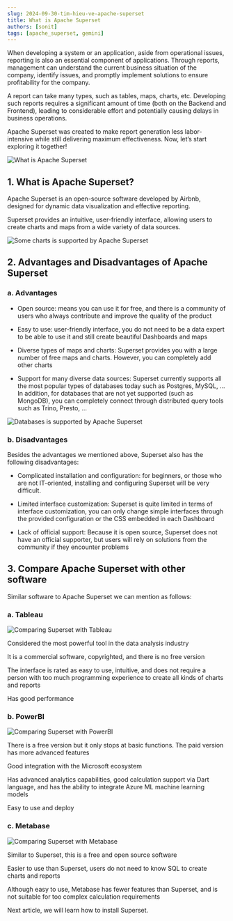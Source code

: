 ```yaml
---
slug: 2024-09-30-tim-hieu-ve-apache-superset
title: What is Apache Superset
authors: [sonit]
tags: [apache_superset, gemini]
---
```


When developing a system or an application, aside from operational issues, reporting is also an essential component of applications. Through reports, management can understand the current business situation of the company, identify issues, and promptly implement solutions to ensure profitability for the company.

<!-- truncate -->

A report can take many types, such as tables, maps, charts, etc. Developing such reports requires a significant amount of time (both on the Backend and Frontend), leading to considerable effort and potentially causing delays in business operations.

Apache Superset was created to make report generation less labor-intensive while still delivering maximum effectiveness. Now, let’s start exploring it together!

![What is Apache Superset](./img/apache-superset-la-gi.png)

## 1. What is Apache Superset?

Apache Superset is an open-source software developed by Airbnb, designed for dynamic data visualization and effective reporting.

Superset provides an intuitive, user-friendly interface, allowing users to create charts and maps from a wide variety of data sources.

![Some charts is supported by Apache Superset](./img/gallery.jpg)

## 2. Advantages and Disadvantages of Apache Superset

### a. Advantages

* Open source: means you can use it for free, and there is a community of users who always contribute and improve the quality of the product

* Easy to use: user-friendly interface, you do not need to be a data expert to be able to use it and still create beautiful Dashboards and maps

* Diverse types of maps and charts: Superset provides you with a large number of free maps and charts. However, you can completely add other charts

* Support for many diverse data sources: Superset currently supports all the most popular types of databases today such as Postgres, MySQL, ... In addition, for databases that are not yet supported (such as MongoDB), you can completely connect through distributed query tools such as Trino, Presto, ...

![Databases is supported by Apache Superset](./img/db-support.png)

### b. Disadvantages

Besides the advantages we mentioned above, Superset also has the following disadvantages:

* Complicated installation and configuration: for beginners, or those who are not IT-oriented, installing and configuring Superset will be very difficult.

* Limited interface customization: Superset is quite limited in terms of interface customization, you can only change simple interfaces through the provided configuration or the CSS embedded in each Dashboard

* Lack of official support: Because it is open source, Superset does not have an official supporter, but users will rely on solutions from the community if they encounter problems

## 3. Compare Apache Superset with other software

Similar software to Apache Superset we can mention as follows:

### a. Tableau

![Comparing Superset with Tableau](./img/tableau.png)

Considered the most powerful tool in the data analysis industry

It is a commercial software, copyrighted, and there is no free version

The interface is rated as easy to use, intuitive, and does not require a person with too much programming experience to create all kinds of charts and reports

Has good performance

### b. PowerBI

![Comparing Superset with PowerBI](./img/powerbi.png)

There is a free version but it only stops at basic functions. The paid version has more advanced features

Good integration with the Microsoft ecosystem

Has advanced analytics capabilities, good calculation support via Dart language, and has the ability to integrate Azure ML machine learning models

Easy to use and deploy

### c. Metabase

![Comparing Superset with Metabase](./img/metabase.png)

Similar to Superset, this is a free and open source software

Easier to use than Superset, users do not need to know SQL to create charts and reports

Although easy to use, Metabase has fewer features than Superset, and is not suitable for too complex calculation requirements

Next article, we will learn how to install Superset.